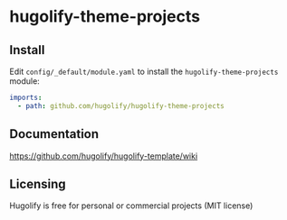 # hugolify-theme-projects

## Install

Edit `config/_default/module.yaml` to install the `hugolify-theme-projects` module:

```yml
imports:
  - path: github.com/hugolify/hugolify-theme-projects
```

## Documentation

https://github.com/hugolify/hugolify-template/wiki

## Licensing

Hugolify is free for personal or commercial projects (MIT license)
